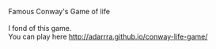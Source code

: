 Famous Conway's Game of life<br>	
I fond of this game.<br>
You can play here http://adarrra.github.io/conway-life-game/

